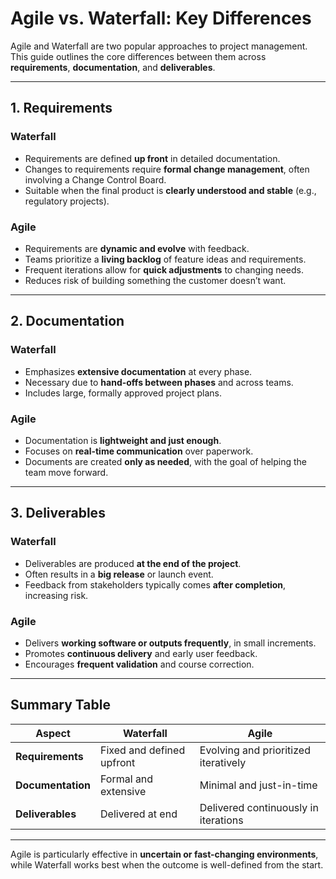 # Agile vs. Waterfall: Key Differences

Agile and Waterfall are two popular approaches to project management. This guide outlines the core differences between them across **requirements**, **documentation**, and **deliverables**.

---

## 1. Requirements

### Waterfall
- Requirements are defined **up front** in detailed documentation.
- Changes to requirements require **formal change management**, often involving a Change Control Board.
- Suitable when the final product is **clearly understood and stable** (e.g., regulatory projects).

### Agile
- Requirements are **dynamic and evolve** with feedback.
- Teams prioritize a **living backlog** of feature ideas and requirements.
- Frequent iterations allow for **quick adjustments** to changing needs.
- Reduces risk of building something the customer doesn’t want.

---

## 2. Documentation

### Waterfall
- Emphasizes **extensive documentation** at every phase.
- Necessary due to **hand-offs between phases** and across teams.
- Includes large, formally approved project plans.

### Agile
- Documentation is **lightweight and just enough**.
- Focuses on **real-time communication** over paperwork.
- Documents are created **only as needed**, with the goal of helping the team move forward.

---

## 3. Deliverables

### Waterfall
- Deliverables are produced **at the end of the project**.
- Often results in a **big release** or launch event.
- Feedback from stakeholders typically comes **after completion**, increasing risk.

### Agile
- Delivers **working software or outputs frequently**, in small increments.
- Promotes **continuous delivery** and early user feedback.
- Encourages **frequent validation** and course correction.

---

## Summary Table

| Aspect        | Waterfall                               | Agile                                  |
|---------------|------------------------------------------|-----------------------------------------|
| **Requirements** | Fixed and defined upfront                | Evolving and prioritized iteratively    |
| **Documentation** | Formal and extensive                     | Minimal and just-in-time                |
| **Deliverables**  | Delivered at end                         | Delivered continuously in iterations    |

---

Agile is particularly effective in **uncertain or fast-changing environments**, while Waterfall works best when the outcome is well-defined from the start.

